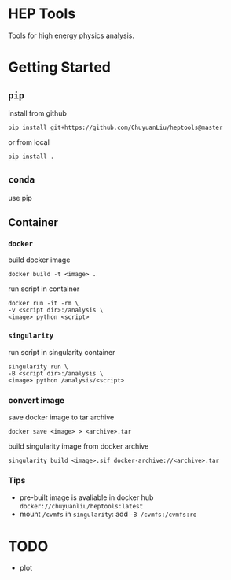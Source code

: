 # HEP Tools
Tools for high energy physics analysis.

# Getting Started
## `pip`
install from github

    pip install git+https://github.com/ChuyuanLiu/heptools@master
or from local

    pip install .
## `conda`
use pip
## Container
### `docker`
build docker image

    docker build -t <image> .
run script in container

    docker run -it -rm \
    -v <script dir>:/analysis \
    <image> python <script>

### `singularity`
run script in singularity container

    singularity run \
    -B <script dir>:/analysis \
    <image> python /analysis/<script>

### convert image
save docker image to tar archive

    docker save <image> > <archive>.tar
build singularity image from docker archive

    singularity build <image>.sif docker-archive://<archive>.tar

### Tips
- pre-built image is avaliable in docker hub `docker://chuyuanliu/heptools:latest`
- mount `/cvmfs` in `singularity`: add `-B /cvmfs:/cvmfs:ro`

# TODO
- plot
